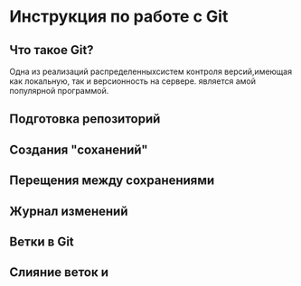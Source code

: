 # Инструкция по работе с Git

## Что такое Git?

Одна из реализаций распределенныхсистем контроля версий,имеющая как локальную, так и версионность на сервере. является амой популярной программой.

## Подготовка репозиторий 

## Создания "соханений"

## Перещения между сохранениями

## Журнал изменений

## Ветки в Git

## Слияние веток и 